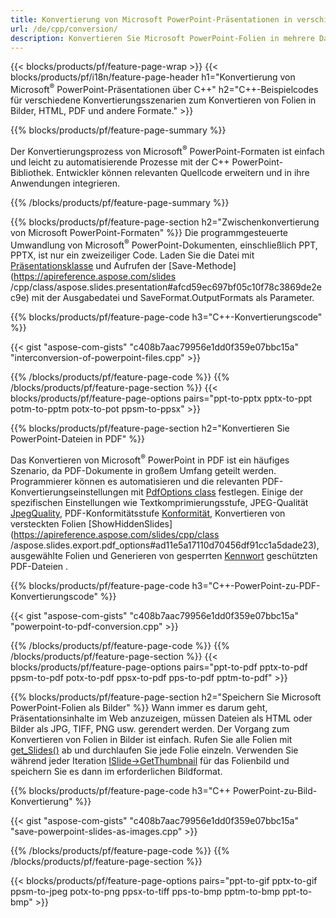 ```yaml
---
title: Konvertierung von Microsoft PowerPoint-Präsentationen in verschiedene Formate mit C++
url: /de/cpp/conversion/
description: Konvertieren Sie Microsoft PowerPoint-Folien in mehrere Dateien, einschließlich HTML-, PDF- und Bildformate in C++-basierten Anwendungen.
---
```


{{< blocks/products/pf/feature-page-wrap >}}
{{< blocks/products/pf/i18n/feature-page-header h1="Konvertierung von Microsoft<sup>®</sup> PowerPoint-Präsentationen über C++" h2="C++-Beispielcodes für verschiedene Konvertierungsszenarien zum Konvertieren von Folien in Bilder, HTML, PDF und andere Formate." >}}

{{% blocks/products/pf/feature-page-summary %}}

Der Konvertierungsprozess von Microsoft<sup>®</sup> PowerPoint-Formaten ist einfach und leicht zu automatisierende Prozesse mit der C++ PowerPoint-Bibliothek. Entwickler können relevanten Quellcode erweitern und in ihre Anwendungen integrieren. 

{{% /blocks/products/pf/feature-page-summary  %}}

{{% blocks/products/pf/feature-page-section  h2="Zwischenkonvertierung von Microsoft PowerPoint-Formaten" %}}
Die programmgesteuerte Umwandlung von Microsoft<sup>®</sup> PowerPoint-Dokumenten, einschließlich PPT, PPTX, ist nur ein zweizeiliger Code. Laden Sie die Datei mit [Präsentationsklasse](https://apireference.aspose.com/slides/cpp/class/aspose.slides.presentation) und Aufrufen der [Save-Methode](https://apireference.aspose.com/slides /cpp/class/aspose.slides.presentation#afcd59ec697bf05c10f78c3869de2ec9e) mit der Ausgabedatei und SaveFormat.OutputFormats als Parameter.

{{% blocks/products/pf/feature-page-code h3="C++-Konvertierungscode" %}}

{{< gist "aspose-com-gists" "c408b7aac79956e1dd0f359e07bbc15a" "interconversion-of-powerpoint-files.cpp" >}}


{{% /blocks/products/pf/feature-page-code  %}}
{{% /blocks/products/pf/feature-page-section %}}
{{< blocks/products/pf/feature-page-options pairs="ppt-to-pptx pptx-to-ppt potm-to-pptm potx-to-pot ppsm-to-ppsx" >}}


{{% blocks/products/pf/feature-page-section  h2="Konvertieren Sie PowerPoint-Dateien in PDF" %}}

Das Konvertieren von Microsoft<sup>®</sup> PowerPoint in PDF ist ein häufiges Szenario, da PDF-Dokumente in großem Umfang geteilt werden. Programmierer können es automatisieren und die relevanten PDF-Konvertierungseinstellungen mit [PdfOptions class](https://apireference.aspose.com/slides/cpp/class/aspose.slides.export.pdf_options) festlegen. Einige der spezifischen Einstellungen wie Textkomprimierungsstufe, JPEG-Qualität [JpegQuality](https://apireference.aspose.com/slides/cpp/class/aspose.slides.export.pdf_options#a6bbf3bd303430757aa85ac9e3d184861), PDF-Konformitätsstufe [Konformität](https://apireference.aspose.com/slides/cpp/class/aspose.slides.export.pdf_options#aa9dfc92dd22455248ac171c24876cb8f), Konvertieren von versteckten Folien [ShowHiddenSlides](https://apireference.aspose.com/slides/cpp/class /aspose.slides.export.pdf_options#ad11e5a17110d70456df91cc1a5dade23), ausgewählte Folien und Generieren von gesperrten [Kennwort](https://apireference.aspose.com/slides/cpp/class/aspose.slides.export.pdf_options#ab42606dbbf983fe00cc45a19565391a7) geschützten PDF-Dateien .

{{% blocks/products/pf/feature-page-code h3="C++-PowerPoint-zu-PDF-Konvertierungscode" %}}

{{< gist "aspose-com-gists" "c408b7aac79956e1dd0f359e07bbc15a" "powerpoint-to-pdf-conversion.cpp" >}}

{{% /blocks/products/pf/feature-page-code  %}}
{{% /blocks/products/pf/feature-page-section %}}
{{< blocks/products/pf/feature-page-options pairs="ppt-to-pdf pptx-to-pdf ppsm-to-pdf potx-to-pdf ppsx-to-pdf pps-to-pdf pptm-to-pdf" >}}


{{% blocks/products/pf/feature-page-section  h2="Speichern Sie Microsoft PowerPoint-Folien als Bilder" %}}
Wann immer es darum geht, Präsentationsinhalte im Web anzuzeigen, müssen Dateien als HTML oder Bilder als JPG, TIFF, PNG usw. gerendert werden. Der Vorgang zum Konvertieren von Folien in Bilder ist einfach. Rufen Sie alle Folien mit [get_Slides()](https://apireference.aspose.com/slides/cpp/class/aspose.slides.presentation#a9981b38f5a01d9fa5482f05b0a75974c) ab und durchlaufen Sie jede Folie einzeln. Verwenden Sie während jeder Iteration [ISlide->GetThumbnail](https://apireference.aspose.com/slides/cpp/class/aspose.slides.i_slide#a7bd377d403ff886232df21351c1fe783) für das Folienbild und speichern Sie es dann im erforderlichen Bildformat. 

{{% blocks/products/pf/feature-page-code h3="C++ PowerPoint-zu-Bild-Konvertierung" %}}

{{< gist "aspose-com-gists" "c408b7aac79956e1dd0f359e07bbc15a" "save-powerpoint-slides-as-images.cpp" >}}

{{% /blocks/products/pf/feature-page-code %}}
{{% /blocks/products/pf/feature-page-section %}}

{{< blocks/products/pf/feature-page-options pairs="ppt-to-gif pptx-to-gif ppsm-to-jpeg potx-to-png ppsx-to-tiff pps-to-bmp pptm-to-bmp ppt-to-bmp" >}}